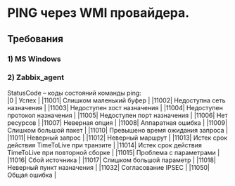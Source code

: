 # PING через WMI провайдера.   
## Требования  
### 1) MS Windows  
### 2) Zabbix_agent  
  
StatusCode – коды состояний команды ping:  
|0 | Успех  |
|11001| Слишком маленький буфер  |
|11002| Недоступна сеть назначения  |
|11003| Недоступен хост назначения  |
|11004| Недоступен протокол назначения  |
|11005| Недоступен порт назначения  |
|11006| Нет ресурсов |
|11007| Неверная опция  |
|11008| Аппаратная ошибка  |
|11009| Слишком большой пакет  |
|11010| Превышено время ожидания запроса  |
|11011| Неверный запрос  |
|11012| Неверный маршрут  |
|11013| Истек срок действия TimeToLive при транзите  |
|11014| Истек срок действия TimeToLive при повторной сборке  |
|11015| Проблема с параметрами  |
|11016| Сбой источника  |
|11017| Слишком большой параметр  |
|11018| Неверный пункт назначения  |
|11032| Согласование IPSEC  |
|11050| Общая ошибка  |
